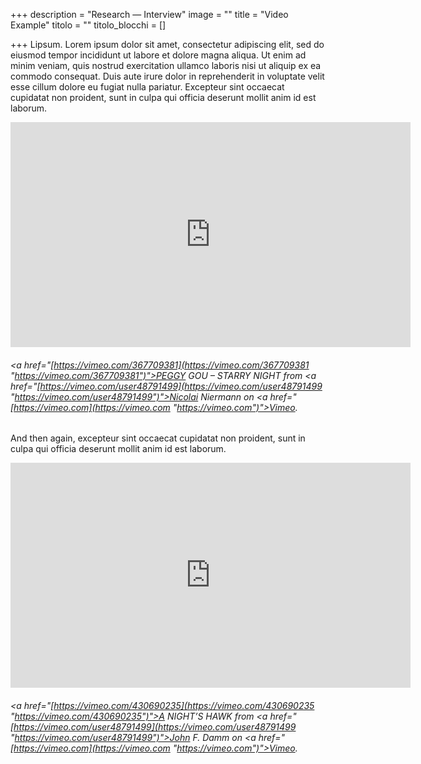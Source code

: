 +++
description = "Research — Interview"
image = ""
title = "Video Example"
titolo = ""
titolo_blocchi = []

+++
Lipsum. Lorem ipsum dolor sit amet, consectetur adipiscing elit, sed do eiusmod tempor incididunt ut labore et dolore magna aliqua. Ut enim ad minim veniam, quis nostrud exercitation ullamco laboris nisi ut aliquip ex ea commodo consequat. Duis aute irure dolor in reprehenderit in voluptate velit esse cillum dolore eu fugiat nulla pariatur. Excepteur sint occaecat cupidatat non proident, sunt in culpa qui officia deserunt mollit anim id est laborum.

<div class="embed-responsive embed-responsive-16by9"> <iframe src="https://player.vimeo.com/video/367709381?color=ffffff&title=0&byline=0&portrait=0" width="640" height="360" frameborder="0" allow="autoplay; fullscreen; picture-in-picture" allowfullscreen></iframe> </div>

###### <a href="[https://vimeo.com/367709381](https://vimeo.com/367709381 "https://vimeo.com/367709381")">PEGGY GOU – STARRY NIGHT</a> from <a href="[https://vimeo.com/user48791499](https://vimeo.com/user48791499 "https://vimeo.com/user48791499")">Nicolai Niermann</a> on <a href="[https://vimeo.com](https://vimeo.com "https://vimeo.com")">Vimeo</a>.

And then again, excepteur sint occaecat cupidatat non proident, sunt in culpa qui officia deserunt mollit anim id est laborum.

<div class="embed-responsive embed-responsive-16by9"> <iframe src="https://vimeo.com/430690235" width="640" height="360" frameborder="0" allow="autoplay; fullscreen; picture-in-picture" allowfullscreen></iframe> </div>

###### <a href="[https://vimeo.com/430690235](https://vimeo.com/430690235 "https://vimeo.com/430690235")">A NIGHT’S HAWK</a> from <a href="[https://vimeo.com/user48791499](https://vimeo.com/user48791499 "https://vimeo.com/user48791499")">John F. Damm</a> on <a href="[https://vimeo.com](https://vimeo.com "https://vimeo.com")">Vimeo</a>.